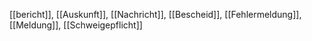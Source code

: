 [[bericht]], [[Auskunft]], [[Nachricht]], [[Bescheid]], [[Fehlermeldung]], [[Meldung]], [[Schweigepflicht]]